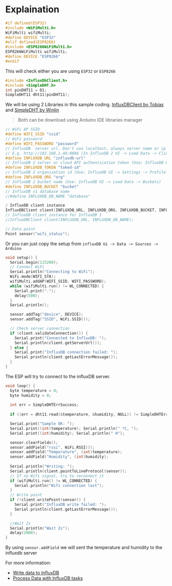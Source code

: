 # Explaination

```ino
#if defined(ESP32)
#include <WiFiMulti.h>
WiFiMulti wifiMulti;
#define DEVICE "ESP32"
#elif defined(ESP8266)
#include <ESP8266WiFiMulti.h>
ESP8266WiFiMulti wifiMulti;
#define DEVICE "ESP8266"
#endif
```
This will check either you are using `ESP32` or `ESP8266`

```ino
#include <InfluxDbClient.h>
#include <SimpleDHT.h>
int pinDHT11 = D1;
SimpleDHT11 dht11(pinDHT11);
```
We will be using 2 Libraries in this sample coding. [InfluxDBClient by Tobias](https://github.com/tobiasschuerg/InfluxDB-Client-for-Arduino) and [SimpleDHT by Winlin](https://github.com/winlinvip/SimpleDHT)
> Both can be download using Arduino IDE libraries manager

```ino
// WiFi AP SSID
#define WIFI_SSID "ssid"
// WiFi password
#define WIFI_PASSWORD "password"
// InfluxDB  server url. Don't use localhost, always server name or ip address.
// E.g. http://192.168.1.48:8086 (In InfluxDB 2 UI -> Load Data -> Client Libraries), 
#define INFLUXDB_URL "influxdb-url"
// InfluxDB 2 server or cloud API authentication token (Use: InfluxDB UI -> Load Data -> Tokens -> <select token>)
#define INFLUXDB_TOKEN "toked-id"
// InfluxDB 2 organization id (Use: InfluxDB UI -> Settings -> Profile -> <name under tile> )
#define INFLUXDB_ORG "org"
// InfluxDB 2 bucket name (Use: InfluxDB UI -> Load Data -> Buckets)
#define INFLUXDB_BUCKET "bucket"
// InfluxDB v1 database name 
//#define INFLUXDB_DB_NAME "database"

/ InfluxDB client instance
InfluxDBClient client(INFLUXDB_URL, INFLUXDB_ORG, INFLUXDB_BUCKET, INFLUXDB_TOKEN);
// InfluxDB client instance for InfluxDB 1
//InfluxDBClient client(INFLUXDB_URL, INFLUXDB_DB_NAME);

// Data point
Point sensor("wifi_status");
```
Or you can just copy the setup from `influxDB Ui -> Data -> Sources -> Arduino`

```ino
void setup() {
  Serial.begin(115200);
  // Connect WiFi
  Serial.println("Connecting to WiFi");
  WiFi.mode(WIFI_STA);
  wifiMulti.addAP(WIFI_SSID, WIFI_PASSWORD);
  while (wifiMulti.run() != WL_CONNECTED) {
    Serial.print(".");
    delay(500);
  }
  Serial.println();

  sensor.addTag("device", DEVICE);
  sensor.addTag("SSID", WiFi.SSID());

  // Check server connection
  if (client.validateConnection()) {
    Serial.print("Connected to InfluxDB: ");
    Serial.println(client.getServerUrl());
  } else {
    Serial.print("InfluxDB connection failed: ");
    Serial.println(client.getLastErrorMessage());
  }
}
```
The ESP will try to connect to the influxDB server.

```ino
void loop() {
  byte temperature = 0;
  byte humidity = 0;
  
  int err = SimpleDHTErrSuccess;
  
  if ((err = dht11.read(&temperature, &humidity, NULL)) != SimpleDHTErrSuccess)

  Serial.print("Sample OK: ");
  Serial.print((int)temperature); Serial.println(" *C, "); 
  Serial.print((int)humidity); Serial.println(" H");

  sensor.clearFields();
  sensor.addField("rssi", WiFi.RSSI());
  sensor.addField("Temperature", (int)temperature);
  sensor.addField("Humidity", (int)humidity);
  
  Serial.println("Writing: ");
  Serial.println(client.pointToLineProtocol(sensor));
  // If no Wifi signal, try to reconnect it
  if (wifiMulti.run() != WL_CONNECTED) {
    Serial.println("Wifi connection lost");
  }
  // Write point
  if (!client.writePoint(sensor)) {
    Serial.print("InfluxDB write failed: ");
    Serial.println(client.getLastErrorMessage());
  }

  //Wait 2s
  Serial.println("Wait 2s");
  delay(2000);
}
```
By using `sensor.addField` we will sent the temperature and humidity to the influxdb server

For more information:
- [Write data to InfluxDB](https://docs.influxdata.com/influxdb/v2.1/write-data/)
- [Process Data with InfluxDB tasks](https://docs.influxdata.com/influxdb/v2.1/process-data/)
